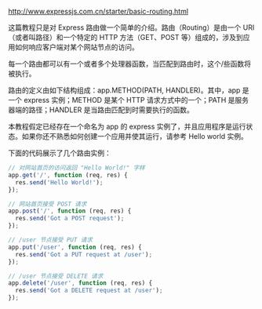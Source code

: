 http://www.expressjs.com.cn/starter/basic-routing.html

这篇教程只是对 Express 路由做一个简单的介绍。路由（Routing）是由一个 URI（或者叫路径）和一个特定的 HTTP 方法（GET、POST 等）组成的，涉及到应用如何响应客户端对某个网站节点的访问。

每一个路由都可以有一个或者多个处理器函数，当匹配到路由时，这个/些函数将被执行。

路由的定义由如下结构组成：app.METHOD(PATH, HANDLER)。其中，app 是一个 express 实例；METHOD 是某个 HTTP 请求方式中的一个；PATH 是服务器端的路径；HANDLER 是当路由匹配到时需要执行的函数。

本教程假定已经存在一个命名为 app 的 express 实例了，并且应用程序是运行状态。如果你还不熟悉如何创建一个应用并使其运行，请参考 Hello world 实例。

下面的代码展示了几个路由实例：
```js
// 对网站首页的访问返回 "Hello World!" 字样
app.get('/', function (req, res) {
  res.send('Hello World!');
});

// 网站首页接受 POST 请求
app.post('/', function (req, res) {
  res.send('Got a POST request');
});

// /user 节点接受 PUT 请求
app.put('/user', function (req, res) {
  res.send('Got a PUT request at /user');
});

// /user 节点接受 DELETE 请求
app.delete('/user', function (req, res) {
  res.send('Got a DELETE request at /user');
});
```